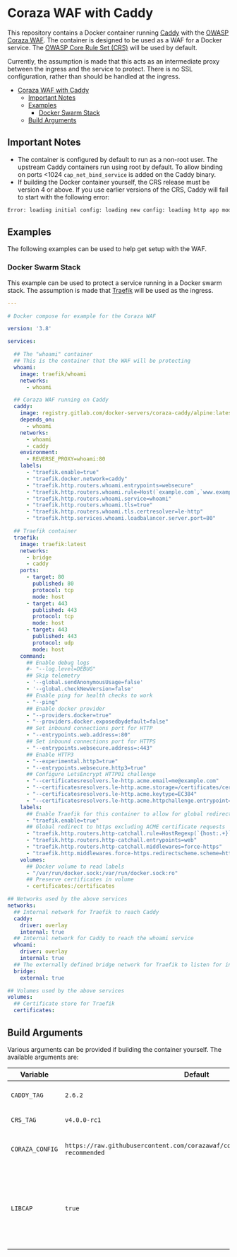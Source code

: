 # Coraza WAF with Caddy

This repository contains a Docker container running [Caddy](https://caddyserver.com/) with the [OWASP Coraza WAF](https://coraza.io/). The container is designed to be used as a WAF for a Docker service. The [OWASP Core Rule Set (CRS)](https://github.com/coreruleset/coreruleset) will be used by default.

Currently, the assumption is made that this acts as an intermediate proxy between the ingress and the service to protect. There is no SSL configuration, rather than should be handled at the ingress.

- [Coraza WAF with Caddy](#coraza-waf-with-caddy)
  - [Important Notes](#important-notes)
  - [Examples](#examples)
    - [Docker Swarm Stack](#docker-swarm-stack)
  - [Build Arguments](#build-arguments)

## Important Notes

* The container is configured by default to run as a non-root user. The upstream Caddy containers run using root by default. To allow binding on ports <1024 `cap_net_bind_service` is added on the Caddy binary.
* If building the Docker container yourself, the CRS release must be version 4 or above. If you use earlier versions of the CRS, Caddy will fail to start with the following error:

```bash
Error: loading initial config: loading new config: loading http app module: provision http: server srv0: setting up route handlers: route 0: loading handler modules: position 0: loading module 'waf': provision http.handlers.waf: failed to compile rule (error parsing regexp: invalid or unsupported Perl syntax: `(?<`): FILES_NAMES|FILES "@rx (?<!&(?:[aAoOuUyY]uml)|&(?:[aAeEiIoOuU]circ)|&(?:[eEiIoOuUyY]acute)|&(?:[aAeEiIoOuU]grave)|&(?:[cC]cedil)|&(?:[aAnNoO]tilde)|&(?:amp)|&(?:apos));|['\"=]" "id:920120,phase:2,block,t:none,t:urlDecodeUni,msg:'Attempted multipart/form-data bypass',logdata:'%{MATCHED_VAR}',tag:'application-multi',tag:'language-multi',tag:'platform-multi',tag:'attack-protocol',tag:'OWASP_CRS',tag:'OWASP_CRS/PROTOCOL_VIOLATION/INVALID_REQ',tag:'CAPEC-272',ver:'OWASP_CRS/3.2.1',severity:'CRITICAL',setvar:'tx.anomaly_score_pl1=+%{tx.critical_anomaly_score}'"
```

## Examples

The following examples can be used to help get setup with the WAF.

### Docker Swarm Stack

This example can be used to protect a service running in a Docker swarm stack. The assumption is made that [Traefik](https://traefik.io/traefik/) will be used as the ingress.

```yaml
---

# Docker compose for example for the Coraza WAF

version: '3.8'

services:

  ## The "whoami" container
  ## This is the container that the WAF will be protecting
  whoami:
    image: traefik/whoami
    networks:
      - whoami

  ## Coraza WAF running on Caddy
  caddy:
    image: registry.gitlab.com/docker-servers/coraza-caddy/alpine:latest
    depends_on:
      - whoami
    networks:
      - whoami
      - caddy
    environment:
      - REVERSE_PROXY=whoami:80
    labels:
      - "traefik.enable=true"
      - "traefik.docker.network=caddy"
      - "traefik.http.routers.whoami.entrypoints=websecure"
      - "traefik.http.routers.whoami.rule=Host(`example.com`,`www.example.com`)"
      - "traefik.http.routers.whoami.service=whoami"
      - "traefik.http.routers.whoami.tls=true"
      - "traefik.http.routers.whoami.tls.certresolver=le-http"
      - "traefik.http.services.whoami.loadbalancer.server.port=80"

  ## Traefik container
  traefik:
    image: traefik:latest
    networks:
      - bridge
      - caddy
    ports:
      - target: 80
        published: 80
        protocol: tcp
        mode: host
      - target: 443
        published: 443
        protocol: tcp
        mode: host
      - target: 443
        published: 443
        protocol: udp
        mode: host
    command:
      ## Enable debug logs
      #- "--log.level=DEBUG"
      ## Skip telemetry
      - '--global.sendAnonymousUsage=false'
      - '--global.checkNewVersion=false'
      ## Enable ping for health checks to work
      - "--ping"
      ## Enable docker provider
      - "--providers.docker=true"
      - "--providers.docker.exposedbydefault=false"
      ## Set inbound connections port for HTTP
      - "--entrypoints.web.address=:80"
      ## Set inbound connections port for HTTPS
      - "--entrypoints.websecure.address=:443"
      ## Enable HTTP3
      - "--experimental.http3=true"
      - "--entrypoints.websecure.http3=true"
      ## Configure LetsEncrypt HTTP01 challenge
      - "--certificatesresolvers.le-http.acme.email=me@example.com"
      - "--certificatesresolvers.le-http.acme.storage=/certificates/certificates.json"
      - "--certificatesresolvers.le-http.acme.keytype=EC384"
      - "--certificatesresolvers.le-http.acme.httpchallenge.entrypoint=web"
    labels:
      ## Enable Traefik for this container to allow for global redirect
      - "traefik.enable=true"
      ## Global redirect to https excluding ACME certificate requests
      - "traefik.http.routers.http-catchall.rule=HostRegexp(`{host:.+}`)"
      - "traefik.http.routers.http-catchall.entrypoints=web"
      - "traefik.http.routers.http-catchall.middlewares=force-https"
      - "traefik.http.middlewares.force-https.redirectscheme.scheme=https"
    volumes:
      ## Docker volume to read labels
      - "/var/run/docker.sock:/var/run/docker.sock:ro"
      ## Preserve certificates in volume
      - certificates:/certificates

## Networks used by the above services
networks:
  ## Internal network for Traefik to reach Caddy
  caddy:
    driver: overlay
    internal: true
  ## Internal network for Caddy to reach the whoami service
  whoami:
    driver: overlay
    internal: true
  ## The externally defined bridge network for Traefik to listen for incoming HTTP/HTTPS connections
  bridge:
    external: true

## Volumes used by the above services
volumes:
  ## Certificate store for Traefik
  certificates:
```

## Build Arguments

Various arguments can be provided if building the container yourself. The available arguments are:

| Variable        | Default                                                                                | Description                                                                                                                                                 |
| --------------- | -------------------------------------------------------------------------------------- | ----------------------------------------------------------------------------------------------------------------------------------------------------------- |
| `CADDY_TAG`     | `2.6.2`                                                                                | The Caddy Docker container tag to use as a base.                                                                                                            |
| `CRS_TAG`       | `v4.0.0-rc1`                                                                           | The OWASP Core Rule Set release tag.                                                                                                                        |
| `CORAZA_CONFIG` | `https://raw.githubusercontent.com/corazawaf/coraza/v2/master/coraza.conf-recommended` | The URL to download the default Coraza configuration file from.                                                                                             |
| `LIBCAP`        | `true`                                                                                 | Install libcap and add the `cap_net_bind_service` capability to the Caddy binary. Required for the container to bind to low ports when not running as root. |
